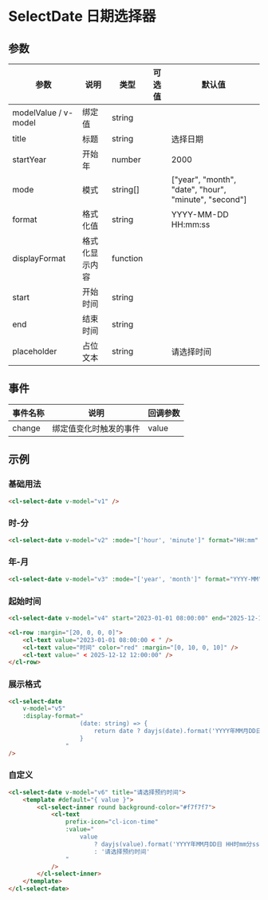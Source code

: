 # SelectDate 日期选择器

## 参数

| 参数                 | 说明           | 类型     | 可选值 | 默认值                                                |
| -------------------- | -------------- | -------- | ------ | ----------------------------------------------------- |
| modelValue / v-model | 绑定值         | string   |        |                                                       |
| title                | 标题           | string   |        | 选择日期                                              |
| startYear            | 开始年         | number   |        | 2000                                                  |
| mode                 | 模式           | string[] |        | ["year", "month", "date", "hour", "minute", "second"] |
| format               | 格式化值       | string   |        | YYYY-MM-DD HH:mm:ss                                   |
| displayFormat        | 格式化显示内容 | function |        |                                                       |
| start                | 开始时间       | string   |        |                                                       |
| end                  | 结束时间       | string   |        |                                                       |
| placeholder          | 占位文本       | string   |        | 请选择时间                                            |

## 事件

| 事件名称 | 说明                   | 回调参数 |
| -------- | ---------------------- | -------- |
| change   | 绑定值变化时触发的事件 | value    |

## 示例

### 基础用法

```html
<cl-select-date v-model="v1" />
```

### 时-分

```html
<cl-select-date v-model="v2" :mode="['hour', 'minute']" format="HH:mm" />
```

### 年-月

```html
<cl-select-date v-model="v3" :mode="['year', 'month']" format="YYYY-MM" />
```

### 起始时间

```html
<cl-select-date v-model="v4" start="2023-01-01 08:00:00" end="2025-12-12 12:00:00" />

<cl-row :margin="[20, 0, 0, 0]">
	<cl-text value="2023-01-01 08:00:00 < " />
	<cl-text value="时间" color="red" :margin="[0, 10, 0, 10]" />
	<cl-text value=" < 2025-12-12 12:00:00" />
</cl-row>
```

### 展示格式

```html
<cl-select-date
	v-model="v5"
	:display-format="
					(date: string) => {
						return date ? dayjs(date).format('YYYY年MM月DD日 HH时mm分ss秒') : '';
					}
				"
/>
```

### 自定义

```html
<cl-select-date v-model="v6" title="请选择预约时间">
	<template #default="{ value }">
		<cl-select-inner round background-color="#f7f7f7">
			<cl-text
				prefix-icon="cl-icon-time"
				:value="
					value
						? dayjs(value).format('YYYY年MM月DD日 HH时mm分ss秒')
						: '请选择预约时间'
				"
			/>
		</cl-select-inner>
	</template>
</cl-select-date>
```
